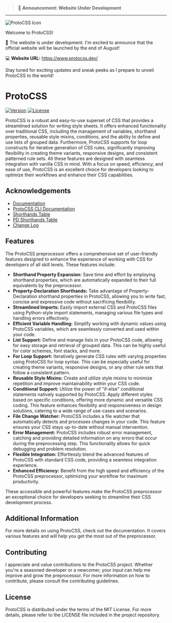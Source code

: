 > :loudspeaker: **Announcement: Website Under Development**
---

![ProtoCSS Icon](https://github.com/Dcohen52/ProtoCSS/assets/26333525/7236ffed-8292-4009-85a8-c137fd19dd55)



Welcome to ProtoCSS!

:rocket: The website is under development.
I'm excited to announce that the official website will be launched by the end of August!

:computer: **Website URL:** https://www.protocss.dev/

Stay tuned for exciting updates and sneak peeks as I prepare to unveil ProtoCSS to the world!

# ProtoCSS 
[![Version](https://img.shields.io/badge/0.0.1-dev-blue)](https://github.com/Dcohen52/ProtoCSS/tree/main)
[![License](https://img.shields.io/badge/License-MIT-green)](https://mit-license.org/)

ProtoCSS is a robust and easy-to-use superset of CSS that provides a streamlined solution for writing style sheets. It offers enhanced functionality over traditional CSS, including the management of variables, shorthand properties, reusable style mixins, conditions, and the ability to define and use lists of grouped data. Furthermore, ProtoCSS supports for loop constructs for iterative generation of CSS rules, significantly improving flexibility in creating theme variants, responsive designs, and consistent patterned rule sets. All these features are designed with seamless integration with vanilla CSS in mind. With a focus on speed, efficiency, and ease of use, ProtoCSS is an excellent choice for developers looking to optimize their workflows and enhance their CSS capabilities.

## Acknowledgements

 - [Documentation](https://github.com/ProtoCSS/ProtoCSS/blob/main/docs/DOCS.md)
 - [ProtoCSS CLI Documentation](https://github.com/ProtoCSS/ProtoCSS/blob/main/Docs/CLI_DOCS.md)
 - [Shorthands Table](https://github.com/ProtoCSS/ProtoCSS/blob/main/Docs/SHORTHANDS_TABLE.md)
 - [PD Shorthands Table](https://github.com/ProtoCSS/ProtoCSS/blob/main/Docs/PD_SHORTHANDS_TABLE.md)
 - [Change Log](https://github.com/ProtoCSS/ProtoCSS/blob/main/CHANGELOG.md)

## Features
The ProtoCSS preprocessor offers a comprehensive set of user-friendly features designed to enhance the experience of working with CSS for developers of all skill levels. These features include:

* **Shorthand Property Expansion:** Save time and effort by employing shorthand properties, which are automatically expanded to their full equivalents by the preprocessor.
* **Property-Declaration Shorthands:** Take advantage of Property-Declaration shorthand properties in ProtoCSS, allowing you to write fast, concise and expressive code without sacrificing flexibility.
* **Streamlined Imports:** Easily import external CSS and ProtoCSS files using Python-style import statements, managing various file types and handling errors effectively.
* **Efficient Variable Handling:** Simplify working with dynamic values using ProtoCSS variables, which are seamlessly converted and used within your code.
* **List Support:** Define and manage lists in your ProtoCSS code, allowing for easy storage and retrieval of grouped data. This can be highly useful for color schemes, font stacks, and more.
* **For Loop Support:** Iteratively generate CSS rules with varying properties using ProtoCSS for loop syntax. This can be especially useful for creating theme variants, responsive designs, or any other rule sets that follow a consistent pattern.
* **Reusable Style Mixins:** Create and utilize style mixins to minimize repetition and improve maintainability within your CSS code.
* **Conditional Support:** Utilize the power of "if-else" conditional statements natively supported by ProtoCSS. Apply different styles based on specific conditions, offering more dynamic and versatile CSS coding. This feature enhances flexibility and responsiveness in design solutions, catering to a wide range of use-cases and scenarios.
* **File Change Watcher:** ProtoCSS includes a file watcher that automatically detects and processes changes in your code. This feature ensures your CSS stays up-to-date without manual intervention.
* **Error Management:** ProtoCSS includes robust error management, catching and providing detailed information on any errors that occur during the preprocessing step. This functionality allows for quick debugging and problem resolution.
* **Flexible Integration:** Effortlessly blend the advanced features of ProtoCSS with standard CSS code, providing a seamless integration experience.
* **Enhanced Efficiency:** Benefit from the high speed and efficiency of the ProtoCSS preprocessor, optimizing your workflow for maximum productivity.


These accessible and powerful features make the ProtoCSS preprocessor an exceptional choice for developers seeking to streamline their CSS development process.

## Additional Information
For more details on using ProtoCSS, check out the documentation. It covers various features and will help you get the most out of the preprocessor.

## Contributing
I appreciate and value contributions to the ProtoCSS project. Whether you're a seasoned developer or a newcomer, your input can help me improve and grow the preprocessor. For more information on how to contribute, please consult the contributing guidelines.

## License
ProtoCSS is distributed under the terms of the MIT License. For more details, please refer to the LICENSE file included in the project repository.
